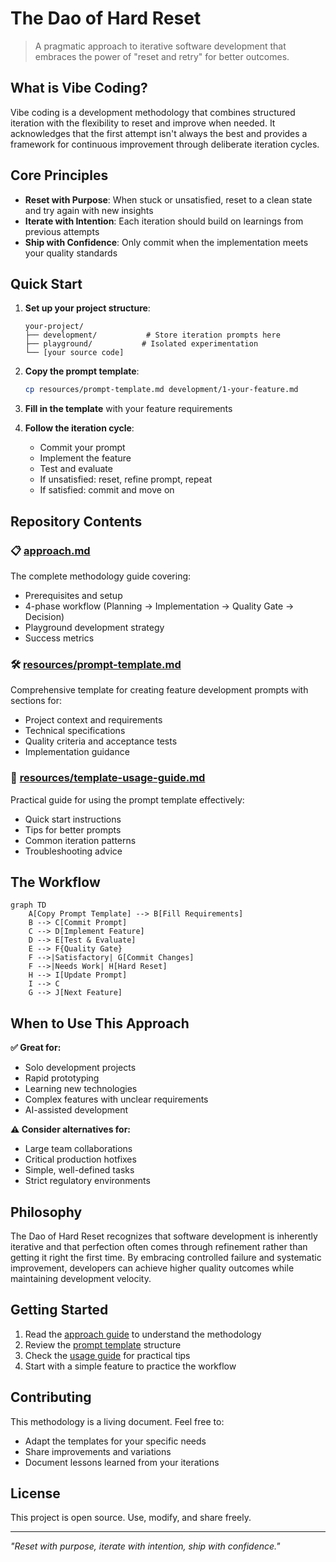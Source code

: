 # The Dao of Hard Reset

> A pragmatic approach to iterative software development that embraces the power of "reset and retry" for better outcomes.

## What is Vibe Coding?

Vibe coding is a development methodology that combines structured iteration with the flexibility to reset and improve when needed. It acknowledges that the first attempt isn't always the best and provides a framework for continuous improvement through deliberate iteration cycles.

## Core Principles

- **Reset with Purpose**: When stuck or unsatisfied, reset to a clean state and try again with new insights
- **Iterate with Intention**: Each iteration should build on learnings from previous attempts
- **Ship with Confidence**: Only commit when the implementation meets your quality standards

## Quick Start

1. **Set up your project structure**:
   ```
   your-project/
   ├── development/           # Store iteration prompts here
   ├── playground/           # Isolated experimentation
   └── [your source code]
   ```

2. **Copy the prompt template**:
   ```bash
   cp resources/prompt-template.md development/1-your-feature.md
   ```

3. **Fill in the template** with your feature requirements

4. **Follow the iteration cycle**:
   - Commit your prompt
   - Implement the feature
   - Test and evaluate
   - If unsatisfied: reset, refine prompt, repeat
   - If satisfied: commit and move on

## Repository Contents

### 📋 [approach.md](approach.md)
The complete methodology guide covering:
- Prerequisites and setup
- 4-phase workflow (Planning → Implementation → Quality Gate → Decision)
- Playground development strategy
- Success metrics

### 🛠️ [resources/prompt-template.md](resources/prompt-template.md)
Comprehensive template for creating feature development prompts with sections for:
- Project context and requirements
- Technical specifications
- Quality criteria and acceptance tests
- Implementation guidance

### 📖 [resources/template-usage-guide.md](resources/template-usage-guide.md)
Practical guide for using the prompt template effectively:
- Quick start instructions
- Tips for better prompts
- Common iteration patterns
- Troubleshooting advice

## The Workflow

```mermaid
graph TD
    A[Copy Prompt Template] --> B[Fill Requirements]
    B --> C[Commit Prompt]
    C --> D[Implement Feature]
    D --> E[Test & Evaluate]
    E --> F{Quality Gate}
    F -->|Satisfactory| G[Commit Changes]
    F -->|Needs Work| H[Hard Reset]
    H --> I[Update Prompt]
    I --> C
    G --> J[Next Feature]
```

## When to Use This Approach

**✅ Great for:**
- Solo development projects
- Rapid prototyping
- Learning new technologies
- Complex features with unclear requirements
- AI-assisted development

**⚠️ Consider alternatives for:**
- Large team collaborations
- Critical production hotfixes
- Simple, well-defined tasks
- Strict regulatory environments

## Philosophy

The Dao of Hard Reset recognizes that software development is inherently iterative and that perfection often comes through refinement rather than getting it right the first time. By embracing controlled failure and systematic improvement, developers can achieve higher quality outcomes while maintaining development velocity.

## Getting Started

1. Read the [approach guide](approach.md) to understand the methodology
2. Review the [prompt template](resources/prompt-template.md) structure
3. Check the [usage guide](resources/template-usage-guide.md) for practical tips
4. Start with a simple feature to practice the workflow

## Contributing

This methodology is a living document. Feel free to:
- Adapt the templates for your specific needs
- Share improvements and variations
- Document lessons learned from your iterations

## License

This project is open source. Use, modify, and share freely.

---

*"Reset with purpose, iterate with intention, ship with confidence."*
